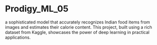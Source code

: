 # Prodigy_ML_05
a sophisticated model that accurately recognizes Indian food items from images and estimates their calorie content. This project, built using a rich dataset from Kaggle, showcases the power of deep learning in practical applications.
